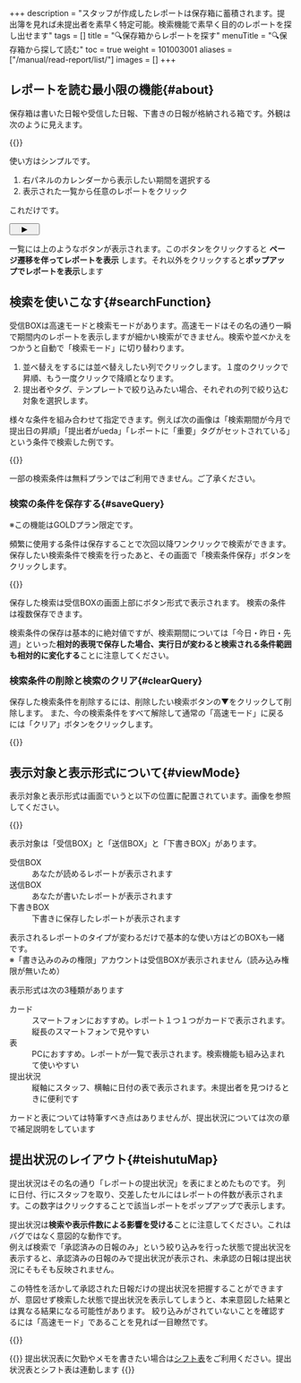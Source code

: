 +++
description = "スタッフが作成したレポートは保存箱に蓄積されます。提出簿を見れば未提出者を素早く特定可能。検索機能で素早く目的のレポートを探し出せます"
tags = []
title = "🔍保存箱からレポートを探す"
menuTitle = "🔍保存箱から探して読む"
toc = true
weight = 101003001
aliases = ["/manual/read-report/list/"]
images = []
+++

## レポートを読む最小限の機能{#about}

保存箱は書いた日報や受信した日報、下書きの日報が格納される箱です。外観は次のように見えます。

{{<icatch filename="report-box1" msg="提出されたレポートは保存箱から探したり読んだりできます">}}

使い方はシンプルです。

1. 右パネルのカレンダーから表示したい期間を選択する
2. 表示された一覧から任意のレポートをクリック

これだけです。  

<button class="playBtn" style="padding: 1px 20px">▶</button> 

一覧には上のようなボタンが表示されます。このボタンをクリックすると **ページ遷移を伴ってレポートを表示** します。それ以外をクリックすると**ポップアップでレポートを表示**します 



## 検索を使いこなす{#searchFunction}

受信BOXは高速モードと検索モードがあります。高速モードはその名の通り一瞬で期間内のレポートを表示しますが細かい検索ができません。検索や並べかえをつかうと自動で「検索モード」に切り替わります。

1. 並べ替えをするには並べ替えしたい列でクリックします。１度のクリックで昇順、もう一度クリックで降順となります。
1. 提出者やタグ、テンプレートで絞り込みたい場合、それぞれの列で絞り込む対象を選択します。

様々な条件を組み合わせて指定できます。例えば次の画像は「検索期間が今月で提出日の昇順」「提出者がueda」「レポートに「重要」タグがセットされている」という条件で検索した例です。


{{<icatch filename="search-report"  msg="タグや提出者など様々な方法でレポートを検索できます" alice="here">}}

一部の検索条件は無料プランではご利用できません。ご了承ください。


### 検索の条件を保存する{#saveQuery}

※この機能はGOLDプラン限定です。  

頻繁に使用する条件は保存することで次回以降ワンクリックで検索ができます。
保存したい検索条件で検索を行ったあと、その画面で「検索条件保存」ボタンをクリックします。

{{<icatch filename="save-query" msg="よく使う検索は保存すれば次回以降はワンクリックで検索できるよっ" alice="ok">}}

保存した検索は受信BOXの画面上部にボタン形式で表示されます。
検索の条件は複数保存できます。

検索条件の保存は基本的に絶対値ですが、検索期間については「今日・昨日・先週」といった**相対的表現で保存した場合、実行日が変わると検索される条件範囲も相対的に変化する**ことに注意してください。


### 検索条件の削除と検索のクリア{#clearQuery}


保存した検索条件を削除するには、削除したい検索ボタンの▼をクリックして削除します。
また、今の検索条件をすべて解除して通常の「高速モード」に戻るには「クリア」ボタンをクリックします。

{{<icatch filename="clear-query"  msg="不要になった保存検索は削除しましょう" >}}


## 表示対象と表示形式について{#viewMode}

表示対象と表示形式は画面でいうと以下の位置に配置されています。画像を参照してください。

{{<icatch filename="view-mode"  msg="スマホだと「カード」、PCだと「表」が見やすいかな？使いやすいのを選んでね" alice="please">}}


表示対象は「受信BOX」と「送信BOX」と「下書きBOX」があります。

<dl class="basic">
<dt>受信BOX</dt>
<dd>あなたが読めるレポートが表示されます</dd>
<dt>送信BOX</dt>
<dd>あなたが書いたレポートが表示されます</dd>
<dt>下書きBOX</dt>
<dd>下書きに保存したレポートが表示されます</dd>
</dl>


表示されるレポートのタイプが変わるだけで基本的な使い方はどのBOXも一緒です。  
※「書き込みのみの権限」アカウントは受信BOXが表示されません（読み込み権限が無いため）  
  
表示形式は次の3種類があります

<dl class="basic">
<dt>カード</dt>
<dd>スマートフォンにおすすめ。レポート１つ１つがカードで表示されます。縦長のスマートフォンで見やすい</dd>
<dt>表</dt>
<dd>PCにおすすめ。レポートが一覧で表示されます。検索機能も組み込まれて使いやすい</dd>
<dt>提出状況</dt>
<dd>縦軸にスタッフ、横軸に日付の表で表示されます。未提出者を見つけるときに便利です</dd>
</dl>

カードと表については特筆すべき点はありませんが、提出状況については次の章で補足説明をしています

## 提出状況のレイアウト{#teishutuMap}

提出状況はその名の通り「レポートの提出状況」を表にまとめたものです。
列に日付、行にスタッフを取り、交差したセルにはレポートの件数が表示されます。この数字はクリックすることで該当レポートをポップアップで表示します。

提出状況は**検索や表示件数による影響を受ける**ことに注意してください。これはバグではなく意図的な動作です。  
例えば検索で「承認済みの日報のみ」という絞り込みを行った状態で提出状況を表示すると、承認済みの日報のみで提出状況が表示され、未承認の日報は提出状況にそもそも反映されません。
  
この特性を活かして承認された日報だけの提出状況を把握することができますが、意図せず検索した状態で提出状況を表示してしまうと、本来意図した結果とは異なる結果になる可能性があります。
絞り込みがされていないことを確認するには「高速モード」であることを見れば一目瞭然です。

{{<icatch filename="report-map"  msg="未提出者は誰ですか？すぐ見つけられるね♫" alice="ok">}}


{{<info>}}
提出状況表に欠勤やメモを書きたい場合は[シフト表](/docs/manual/utils/shift/)をご利用ください。提出状況表とシフト表は連動します
{{</info>}}


